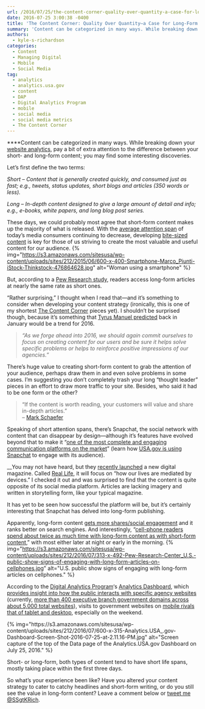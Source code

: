 ```yaml
---
url: /2016/07/25/the-content-corner-quality-over-quantity-a-case-for-long-form-content/
date: 2016-07-25 3:00:38 -0400
title: 'The Content Corner: Quality Over Quantity—a Case for Long-Form Content'
summary: 'Content can be categorized in many ways. While breaking down your website analytics, pay a bit of extra attention to the difference between your short- and long-form content; you may find some interesting discoveries. Let&amp;#8217;s first define the two terms: Short &ndash; Content that is generally created quickly, and consumed just as fast; e.g., tweets,'
authors:
  - kyle-s-richardson
categories:
  - Content
  - Managing Digital
  - Mobile
  - Social Media
tag:
  - analytics
  - analytics.usa.gov
  - content
  - DAP
  - Digital Analytics Program
  - mobile
  - social media
  - social media metrics
  - The Content Corner
---
```


****Content can be categorized in many ways. While breaking down your [website analytics](https://www.WHATEVER/category/metrics/), pay a bit of extra attention to the difference between your short- and long-form content; you may find some interesting discoveries.

Let&#8217;s first define the two terms:

_Short – Content that is generally created quickly, and consumed just as fast; e.g., tweets, status updates, short blogs and articles (350 words or less)._ 

_Long – In-depth content designed to give a large amount of detail and info; e.g., e-books, white papers, and long blog post series._

These days, we could probably most agree that short-form content makes up the majority of what is released. With the [average attention span](http://www.statisticbrain.com/attention-span-statistics/) of today’s media consumers continuing to decrease, developing [bite-sized content](http://www.business2community.com/infographics/create-bite-sized-content-infographic-01440378) is key for those of us striving to create the most valuable and useful content for our audience. {% img="https://s3.amazonaws.com/sitesusa/wp-content/uploads/sites/212/2015/06/600-x-400-Smartphone-Marco_Piunti-iStock-Thinkstock-476864628.jpg" alt="Woman using a smartphone" %} 

But, according to a [Pew Research study](http://www.journalism.org/2016/05/05/long-form-reading-shows-signs-of-life-in-our-mobile-news-world/), readers access long-form articles at nearly the same rate as short ones.

&#8220;Rather surprising,&#8221; I thought when I read that—and it’s something to consider when developing your content strategy (ironically, this is one of my shortest [The Content Corner](https://www.WHATEVER/category/content/) pieces yet). I shouldn’t be surprised though, because it’s something that [Tyrus Manuel predicted](https://www.WHATEVER/2016/01/11/the-content-corner-content-trends-for-2016/) back in January would be a trend for 2016.

> _&#8220;As we forge ahead into 2016, we should again commit ourselves to focus on creating content for our users and be sure it helps solve specific problems or helps to reinforce positive impressions of our agencies.&#8221;_

There’s huge value to creating short-form content to grab the attention of your audience, perhaps draw them in and even solve problems in some cases. I’m suggesting you don’t completely trash your long &#8220;thought leader&#8221; pieces in an effort to draw more traffic to your site. Besides, who said it had to be one form or the other?

<blockquote class="testimonial">
  <p>
    &#8220;If the content is worth reading, your customers will value and share in-depth articles.&#8221;<br /> &#8211; <a href="http://www.businessesgrow.com/2016/05/09/long-form-content/">Mark Schaefer</a>
  </p>
</blockquote>

Speaking of short attention spans, there’s Snapchat, the social network with content that can disappear by design—although it’s features have evolved beyond that to make it &#8220;[one of the most complete and engaging communication platforms on the market](https://blog.bufferapp.com/snapchat-chat)&#8221; (learn how [USA.gov is using Snapchat](https://www.WHATEVER/2016/04/01/why-we-launched-a-snapchat-account-and-how-well-measure-success/) to engage with its audience).

__You may not have heard, but they [recently launched](http://www.theverge.com/2016/6/17/11962916/snapchat-real-life-tech-magazine-publication-announced) a new digital magazine. Called [Real Life](http://reallifemag.com/), it will focus on &#8220;how our lives are mediated by devices.&#8221; I checked it out and was surprised to find that the content is quite opposite of its social media platform. Articles are lacking imagery and written in storytelling form, like your typical magazine.

It has yet to be seen how successful the platform will be, but it’s certainly interesting that Snapchat has delved into long-form publishing.

Apparently, long-form content [gets more shares/social engagement](https://www.act-on.com/blog/2016/07/long-form-content-vs-short-form-which-gets-the-results-you-want/) and it ranks better on search engines. And interestingly, &#8220;[cell-phone readers spend about twice as much time with long-form content as with short-form content](http://www.journalism.org/2016/05/05/long-form-reading-shows-signs-of-life-in-our-mobile-news-world/),&#8221; with most either later at night or early in the morning. {% img="https://s3.amazonaws.com/sitesusa/wp-content/uploads/sites/212/2016/07/313-x-492-Pew-Research-Center_U.S.-public-show-signs-of-engaging-with-long-form-articles-on-cellphones.jpg" alt="U.S. public show signs of engaging with long-form articles on cellphones." %} 

According to the </span><span style="font-weight: 400"><a href="https://www.WHATEVER/services/dap/">Digital Analytics Program</a>&#8216;s</span> [<span style="font-weight: 400">Analytics Dashboard</span>](https://analytics.usa.gov)<span style="font-weight: 400">, which <a href="https://www.WHATEVER/2016/02/18/analytics-usa-gov-now-with-agency-specific-dashboards/">provides insight into how the public interacts with specific agency websites</a> (currently, <a href="https://analytics.usa.gov/data/#explanation">more than 400 executive branch government domains across about 5,000 total websites</a>), visits to government websites on <a href="https://analytics.usa.gov/data/">mobile rivals that of tablet and desktop</a>, especially on the weekend. </p> 

<p>
  {% img="https://s3.amazonaws.com/sitesusa/wp-content/uploads/sites/212/2016/07/600-x-315-Analytics.USA_.gov-Dashboard-Screen-Shot-2016-07-25-at-2.11.16-PM.jpg" alt="Screen capture of the top of the Data page of the Analytics.USA.gov Dashboard on July 25, 2016." %}
</p>

<p>
  Short- or long-form, both types of content tend to have short life spans, mostly taking place within the first three days.
</p>

<p>
  So what’s your experience been like? Have you altered your content strategy to cater to catchy headlines and short-form writing, or do you still see the value in long-form content? Leave a comment below or <a href="https://twitter.com/SSgtKRich">tweet me @SSgtKRich</a>.
</p>
